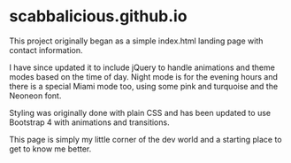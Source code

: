 # scabbalicious.github.io

This project originally began as a simple index.html landing page with contact information.

I have since updated it to include jQuery to handle animations and theme modes based on the time of day.
Night mode is for the evening hours and there is a special Miami mode too, using some pink and turquoise and the Neoneon font.

Styling was originally done with plain CSS and has been updated to use Bootstrap 4 with animations and transitions.

This page is simply my little corner of the dev world and a starting place to get to know me better.
